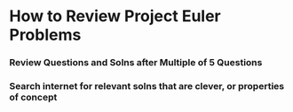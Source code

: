# How to Review Project Euler Problems

### Review Questions and Solns after Multiple of 5 Questions

### Search internet for relevant solns that are clever, or properties of concept